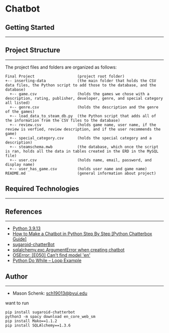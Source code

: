 # Chatbot


## Getting Started
---

## Project Structure
---
The project files and folders are organized as follows:
```
Final Project                   (project root folder)
+-- inserting-data              (the main folder that holds the CSV data files, the Python script to add those to the database, and the database)    
  +-- game.csv                  (holds the games we chose with a description, rating, publisher, developer, genre, and special category all listed)
  +-- genre.csv                 (holds the description and the genre of the games)
  +-- load_data_to_steam_db.py  (the Python script that adds all of the information from the CSV files to the database)
  +-- review.csv                (holds game name, user name, if the review is verfied, review description, and if the user recommends the game)
  +-- special_category.csv      (holds the special category and a description)
  +-- steamschema.mwb           (the database, which once the script is ran, holds all the data in tables created in the ERD in the MySQL file)
  +-- user.csv                  (holds name, email, password, and display name)
  +-- user_has_game.csv         (holds user name and game name)
README.md                       (general information about project)
```

## Required Technologies
---


## References
---
* [Python 3.9.13](https://www.python.org/downloads/release/python-3913/)
* [How to Make a Chatbot in Python Step By Step [Python Chatterbox Guide]](https://www.upgrad.com/blog/how-to-make-chatbot-in-python/)
* [sugaroid-chatterBot](https://openbase.com/python/sugaroid-chatterBot)
* [sqlalchemy.exc.ArgumentError when creating chatbot](https://stackoverflow.com/questions/67811041/sqlalchemy-exc-argumenterror-when-creating-chatbot)
* [OSError: [E050] Can't find model 'en'](https://stackoverflow.com/questions/58057021/oserror-e050-cant-find-model-en)
* [Python Do While – Loop Example](https://www.freecodecamp.org/news/python-do-while-loop-example/)

## Author
---
*  Mason Schenk:    sch19013@byui.edu


want to run
```{python}
pip install sugaroid-chatterbot
python3 -m spacy download en_core_web_sm
pip install Mako==1.1.2
pip install SQLAlchemy==1.3.6
```
